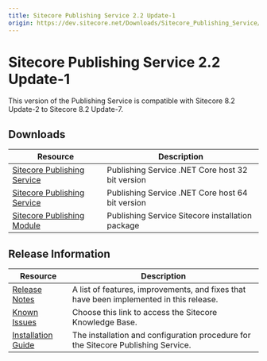 ```yaml
---
title: Sitecore Publishing Service 2.2 Update-1
origin: https://dev.sitecore.net/Downloads/Sitecore_Publishing_Service/22/Sitecore_Publishing_Service_22_Update1.aspx
---
```


# Sitecore Publishing Service 2.2 Update-1

This version of the Publishing Service is compatible with Sitecore 8.2 Update-2 to Sitecore 8.2 Update-7.

## Downloads

 | Resource | Description |
 | --- | --- |
 | [Sitecore Publishing Service](https://sitecoredev.azureedge.net/~/media/E71D6623F11448ED825396684F33FF40.ashx?date=20180807T154848) | Publishing Service .NET Core host 32 bit version |
 | [Sitecore Publishing Service](https://sitecoredev.azureedge.net/~/media/C7B611FDCE5B4A26A06E6A43AE951737.ashx?date=20180807T154921) | Publishing Service .NET Core host 64 bit version |
 | [Sitecore Publishing Module](https://sitecoredev.azureedge.net/~/media/491714C611C3451F8777C53F93F4B9F4.ashx?date=20180807T164144) | Publishing Service Sitecore installation package |

## Release Information

 | Resource | Description |
 | --- | --- |
 | [Release Notes](/downloads/Sitecore%20Publishing%20Service/22/Sitecore%20Publishing%20Service%2022%20Update1/Release%20Notes) | A list of features, improvements, and fixes that have been implemented in this release. |
 | [Known Issues](https://kb.sitecore.net/articles/431510) | Choose this link to access the Sitecore Knowledge Base. |
 | [Installation Guide](https://sitecoredev.azureedge.net/~/media/62E4151324F34A60B054A1064A01D131.ashx?date=20200204T081631) | The installation and configuration procedure for the Sitecore Publishing Service. |
